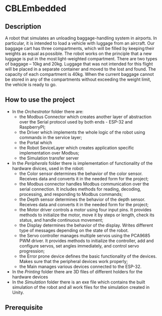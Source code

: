 ﻿# CBLEmbedded

## Description

A robot that simulates an unloading baggage-handling system in airports. In particular, it is intended to load a vehicle with luggage from an aircraft. Our baggage cart has three compartments, which will be filled by keeping their weights as equal as possible. The robot works on the principle that a new luggage is put in the most light-weighted compartment. There are two types of baggage – 10kg and 20kg. Luggage that was not intended for this flight will be placed in a separate container and moved to the lost and found. The capacity of each compartment is 40kg. When the current baggage cannot be stored in any of the compartments without exceeding the weight limit, the vehicle is ready to go. 

## How to use the project

- In the *Orchestrator* folder there are:
  - the Modbus Connector which creates another layer of abstraction over the Serial protocol used by both ends - ESP-32 and RaspberryPI;
  - the Driver which implements the whole logic of the robot using commands in the service layer;
  - the Portal which
  - the Robot SeviceLayer which creates application specific implementation over Modbus;
  - the Simulation transfer server
- In the *Peripherals* folder there is implementation of functionality of the hardware divices, used in the robot:
  -  the Color sensor determines the behavior of the color sensor. Receives data and converts it in the needed form for the project;
  -  the Modbus connector handles Modbus communication over the serial connection. It includes methods for reading, decoding, processing, and responding to Modbus commands;
  -  the Depth sensor determines the behavior of the depth sensor. Receives data and converts it in the needed form for the project;
  -  the Motor driver controls a motor using four input pins. It provides methods to initialize the motor, move it by steps or length, check its status, and handle continuous movement;
  -  the Display determines the behavior of the display. Writes different type of messages depending on the state of the robot.
  -  the Servo controller manages multiple servos using the PCA9685 PWM driver. It provides methods to initialize the controller, add and configure servos, set angles immediately, and control servo progression;
  -  the Error prone device defines the basic functionality of the devices. Makes sure that the peripheral devices work properly;
  -  the Main manages various devices connected to the ESP-32.
- In the *Printing* folder there are 3D files of different holders for the hardware devices
- In the *Simulation* folder there is an exe file which contains the built simulation of the robot and all work files for the simulation created in Unity.

## Prerequisite

